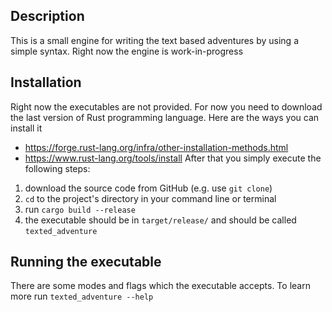 ## Description
This is a small engine for writing the text based adventures by using a simple syntax. Right now the engine is work-in-progress

## Installation
Right now the executables are not provided. For now you need to download the last version of Rust programming language. Here are the ways you can install it
* https://forge.rust-lang.org/infra/other-installation-methods.html
* https://www.rust-lang.org/tools/install
After that you simply execute the following steps:
1. download the source code from GitHub (e.g. use `git clone`)
2. `cd` to the project's directory in your command line or terminal
3. run `cargo build --release`
4. the executable should be in `target/release/` and should be called `texted_adventure`

## Running the executable
There are some modes and flags which the executable accepts. To learn more run `texted_adventure --help`
